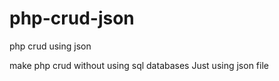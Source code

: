 # php-crud-json
php crud using json



make php crud without using sql databases
Just using json file


